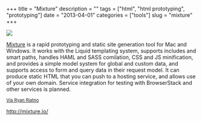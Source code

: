 +++
title = "Mixture"
description = ""
tags = ["html", "html prototyping", "prototyping"]
date = "2013-04-01"
categories = ["tools"]
slug = "mixture"
+++


<div class="tool-screenshot mb1"><a href="http://mixture.io/"><img id="bluga-thumbnail-2706" class="bluga-thumbnail custom" src="//media.konigi.com/bluga/
wt522fd46e5b40d_custom.jpg"/></a></div><p><a href="http://mixture.io/">Mixture</a> is a rapid prototyping and static site generation tool for Mac and Windows. It works with the Liquid templating system, supports includes and smart paths, handles HAML and SASS comilation, CSS and JS minification, and provides a simple model system for global and custom data, and supports access to form and query data in their request model. It can produce static HTML that you can push to a hosting service, and allows use of your own domain. Service integration for testing with BrowserStack and other services is planned.</p>

<p><small><a href="../../notebook/static-html-new-old-school.html#comment-847916430">Via Ryan Riatno</a></small></p>

  
<p><a href="http://mixture.io/">http://mixture.io/</a></p>
      
